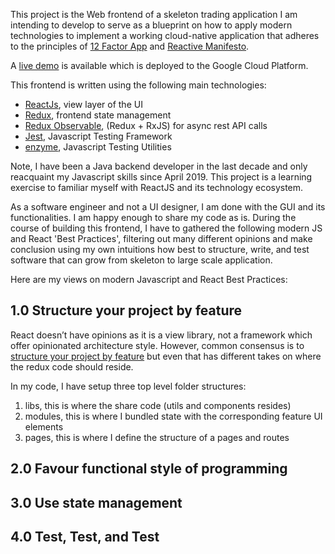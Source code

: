This project is the Web frontend of a skeleton trading application I am intending to develop to serve as a blueprint on how to apply modern technologies to implement a working cloud-native application that adheres to the principles of <a href="https://12factor.net/">12 Factor App</a> and <a href="https://www.reactivemanifesto.org/">Reactive Manifesto</a>.

A <a href="http://tradedemo-ng.appspot.com" alt="tradedemo-ng">live demo</a> is available which is deployed to the Google Cloud Platform.

This frontend is written using the following main technologies:
<ul>
  <li><a href="https://reactjs.org" alt="reactjs">ReactJs</a>, view layer of the UI</li>
  <li><a href="https://redux.js.org" alt="redux">Redux</a>, frontend state management</li>
  <li><a href="https://redux-observable.js.org/" alt="redux">Redux Observable</a>, (Redux + RxJS) for async rest API calls</li>
  <li><a href="https://jestjs.io/" alt="redux">Jest</a>, Javascript Testing Framework</li>
  <li><a href="https://airbnb.io/enzyme/" alt="enzyme">enzyme</a>, Javascript Testing Utilities</li>
</ul>

Note, I have been a Java backend developer in the last decade and only reacquaint my Javascript skills since April 2019. This project is a learning exercise to familiar myself with ReactJS and its technology ecosystem.

As a software engineer and not a UI designer, I am done with the GUI and its functionalities. I am happy enough to share my code as is. During the course of building this frontend, I have to gathered the following modern JS and React 'Best Practices', filtering out many different opinions and make conclusion using my own intuitions how best to structure, write, and test software that can grow from skeleton to large scale application.

Here are my views on modern Javascript and React Best Practices:

<h2>1.0 Structure your project by feature</h2>
React doesn’t have opinions as it is a view library, not a framework which offer opinionated architecture style.
However, common consensus is to <a href="https://reactjs.org/docs/faq-structure.html">structure your project by feature</a> but even that has different takes on where the redux code should reside.

In my code, I have setup three top level folder structures:

<ol>
  <li>libs, this is where the share code (utils and components resides)</li>
  <li>modules, this is where I bundled state with the corresponding feature UI elements</li>
  <li>pages, this is where I define the structure of a pages and routes</li>
</ol>

<h2>2.0 Favour functional style of programming</h2>

<h2>3.0 Use state management</h2>

<h2>4.0 Test, Test, and Test</h2>
